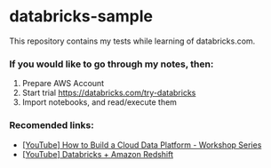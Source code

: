 # databricks-sample

This repository contains my tests while learning of databricks.com.

### If you would like to go through my notes, then:
1. Prepare AWS Account
1. Start trial https://databricks.com/try-databricks
1. Import notebooks, and read/execute them


### Recomended links:
* [[YouTube] How to Build a Cloud Data Platform - Workshop Series](https://www.youtube.com/playlist?list=PLTPXxbhUt-YWyPmBDlFffnSJNrqIyla5F)
* [[YouTube] Databricks + Amazon Redshift](https://www.youtube.com/watch?v=mWv9NPjr1EM)
